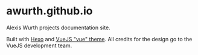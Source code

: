 # awurth.github.io

Alexis Wurth projects documentation site.

Built with [Hexo](https://hexo.io) and [VueJS "vue" theme](https://github.com/vuejs/vuejs.org). All credits for the design go to the VueJS development team.
